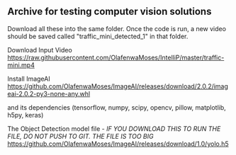 ## Archive for testing computer vision solutions

Download all these into the same folder. Once the code is run, a new video should be saved called "traffic_mini_detected_1" in that folder. 

Download Input Video
https://raw.githubusercontent.com/OlafenwaMoses/IntelliP/master/traffic-mini.mp4

Install ImageAI
https://github.com/OlafenwaMoses/ImageAI/releases/download/2.0.2/imageai-2.0.2-py3-none-any.whl

and its dependencies (tensorflow, numpy, scipy, opencv, pillow, matplotlib, h5py, keras)

The Object Detection model file - *IF YOU DOWNLOAD THIS TO RUN THE FILE, DO *NOT* PUSH TO GIT. THE FILE IS TOO BIG*
https://github.com/OlafenwaMoses/ImageAI/releases/download/1.0/yolo.h5
